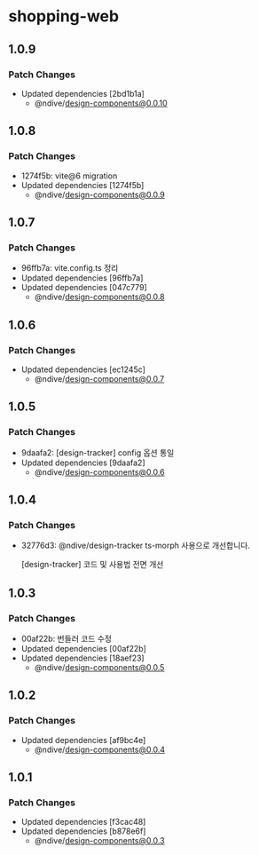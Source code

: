 # shopping-web

## 1.0.9

### Patch Changes

- Updated dependencies [2bd1b1a]
  - @ndive/design-components@0.0.10

## 1.0.8

### Patch Changes

- 1274f5b: vite@6 migration
- Updated dependencies [1274f5b]
  - @ndive/design-components@0.0.9

## 1.0.7

### Patch Changes

- 96ffb7a: vite.config.ts 정리
- Updated dependencies [96ffb7a]
- Updated dependencies [047c779]
  - @ndive/design-components@0.0.8

## 1.0.6

### Patch Changes

- Updated dependencies [ec1245c]
  - @ndive/design-components@0.0.7

## 1.0.5

### Patch Changes

- 9daafa2: [design-tracker] config 옵션 통일
- Updated dependencies [9daafa2]
  - @ndive/design-components@0.0.6

## 1.0.4

### Patch Changes

- 32776d3: @ndive/design-tracker ts-morph 사용으로 개선합니다.

    [design-tracker] 코드 및 사용법 전면 개선

## 1.0.3

### Patch Changes

- 00af22b: 번들러 코드 수정
- Updated dependencies [00af22b]
- Updated dependencies [18aef23]
  - @ndive/design-components@0.0.5

## 1.0.2

### Patch Changes

- Updated dependencies [af9bc4e]
  - @ndive/design-components@0.0.4

## 1.0.1

### Patch Changes

- Updated dependencies [f3cac48]
- Updated dependencies [b878e6f]
  - @ndive/design-components@0.0.3
